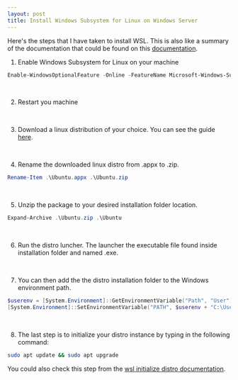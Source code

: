 ```yaml
---
layout: post
title: Install Windows Subsystem for Linux on Windows Server
---
```


Here's the steps that I have taken to install WSL. 
This is also like a summary of the documentation that could be found on this [documentation](https://docs.microsoft.com/en-us/windows/wsl/install-on-server).

1. Enable Windows Subsystem for Linux on your machine
```PowerShell
Enable-WindowsOptionalFeature -Online -FeatureName Microsoft-Windows-Subsystem-Linux
```
<br>

2. Restart you machine
<br>

3. Download a linux distribution of your choice. You can see the guide [here](https://docs.microsoft.com/en-us/windows/wsl/install-manual).
<br>

4. Rename the downloaded linux distro from <distro-name>.appx to <distro-name>.zip.
```PowerShell
Rename-Item .\Ubuntu.appx .\Ubuntu.zip
```
<br>
  
5. Unzip the package to your desired installation folder location.
```PowerShell
Expand-Archive .\Ubuntu.zip .\Ubuntu
```
<br>

6. Run the distro luncher. The launcher the executable file found inside installation folder and named <distro-name>.exe.
<br>
  
7. You can then add the the distro installation folder to the Windows environment path.
```Powershell
$userenv = [System.Environment]::GetEnvironmentVariable("Path", "User")
[System.Environment]::SetEnvironmentVariable("PATH", $userenv + "C:\Users\Administrator\Ubuntu", "User")
```
<br>
  
8. The last step is to initialize your distro instance by typing in the following command:
```Bash
sudo apt update && sudo apt upgrade
```
You could also check this step from the [wsl initialize distro documentation](https://docs.microsoft.com/en-us/windows/wsl/initialize-distro).

